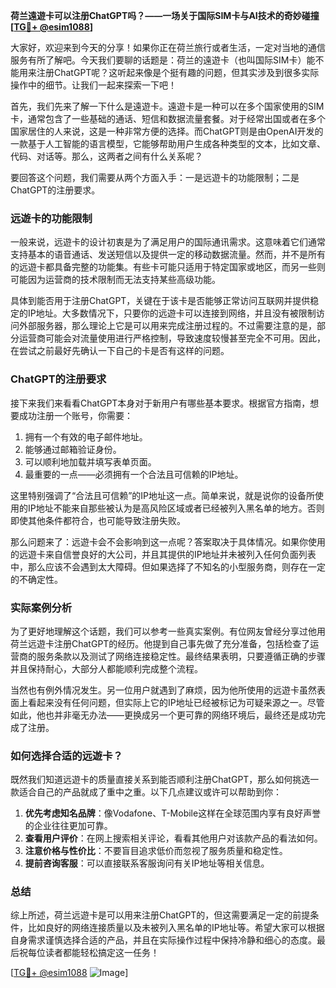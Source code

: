 **荷兰遠遊卡可以注册ChatGPT吗？——一场关于国际SIM卡与AI技术的奇妙碰撞[[TG💪+ @esim1088](https://t.me/s/esim1088)]**

大家好，欢迎来到今天的分享！如果你正在荷兰旅行或者生活，一定对当地的通信服务有所了解吧。今天我们要聊的话题是：荷兰的遠遊卡（也叫国际SIM卡）能不能用来注册ChatGPT呢？这听起来像是个挺有趣的问题，但其实涉及到很多实际操作中的细节。让我们一起来探索一下吧！

首先，我们先来了解一下什么是遠遊卡。遠遊卡是一种可以在多个国家使用的SIM卡，通常包含了一些基础的通话、短信和数据流量套餐。对于经常出国或者在多个国家居住的人来说，这是一种非常方便的选择。而ChatGPT则是由OpenAI开发的一款基于人工智能的语言模型，它能够帮助用户生成各种类型的文本，比如文章、代码、对话等。那么，这两者之间有什么关系呢？

要回答这个问题，我们需要从两个方面入手：一是远遊卡的功能限制；二是ChatGPT的注册要求。

### 远遊卡的功能限制

一般来说，远遊卡的设计初衷是为了满足用户的国际通讯需求。这意味着它们通常支持基本的语音通话、发送短信以及提供一定的移动数据流量。然而，并不是所有的远遊卡都具备完整的功能集。有些卡可能只适用于特定国家或地区，而另一些则可能因为运营商的技术限制而无法支持某些高级功能。

具体到能否用于注册ChatGPT，关键在于该卡是否能够正常访问互联网并提供稳定的IP地址。大多数情况下，只要你的远遊卡可以连接到网络，并且没有被限制访问外部服务器，那么理论上它是可以用来完成注册过程的。不过需要注意的是，部分运营商可能会对流量使用进行严格控制，导致速度较慢甚至完全不可用。因此，在尝试之前最好先确认一下自己的卡是否有这样的问题。

### ChatGPT的注册要求

接下来我们来看看ChatGPT本身对于新用户有哪些基本要求。根据官方指南，想要成功注册一个账号，你需要：

1. 拥有一个有效的电子邮件地址。
2. 能够通过邮箱验证身份。
3. 可以顺利地加载并填写表单页面。
4. 最重要的一点——必须拥有一个合法且可信赖的IP地址。

这里特别强调了“合法且可信赖”的IP地址这一点。简单来说，就是说你的设备所使用的IP地址不能来自那些被认为是高风险区域或者已经被列入黑名单的地方。否则即使其他条件都符合，也可能导致注册失败。

那么问题来了：远遊卡会不会影响到这一点呢？答案取决于具体情况。如果你使用的远遊卡来自信誉良好的大公司，并且其提供的IP地址并未被列入任何负面列表中，那么应该不会遇到太大障碍。但如果选择了不知名的小型服务商，则存在一定的不确定性。

### 实际案例分析

为了更好地理解这个话题，我们可以参考一些真实案例。有位网友曾经分享过他用荷兰远遊卡注册ChatGPT的经历。他提到自己事先做了充分准备，包括检查了运营商的服务条款以及测试了网络连接稳定性。最终结果表明，只要遵循正确的步骤并且保持耐心，大部分人都能顺利完成整个流程。

当然也有例外情况发生。另一位用户就遇到了麻烦，因为他所使用的远遊卡虽然表面上看起来没有任何问题，但实际上它的IP地址已经被标记为可疑来源之一。尽管如此，他也并非毫无办法——更换成另一个更可靠的网络环境后，最终还是成功完成了注册。

### 如何选择合适的远遊卡？

既然我们知道远遊卡的质量直接关系到能否顺利注册ChatGPT，那么如何挑选一款适合自己的产品就成了重中之重。以下几点建议或许可以帮助到你：

1. **优先考虑知名品牌**：像Vodafone、T-Mobile这样在全球范围内享有良好声誉的企业往往更加可靠。
2. **查看用户评价**：在网上搜索相关评论，看看其他用户对该款产品的看法如何。
3. **注意价格与性价比**：不要盲目追求低价而忽视了服务质量和稳定性。
4. **提前咨询客服**：可以直接联系客服询问有关IP地址等相关信息。

### 总结

综上所述，荷兰远遊卡是可以用来注册ChatGPT的，但这需要满足一定的前提条件，比如良好的网络连接质量以及未被列入黑名单的IP地址等。希望大家可以根据自身需求谨慎选择合适的产品，并且在实际操作过程中保持冷静和细心的态度。最后祝每位读者都能轻松搞定这一任务！

[[TG💪+ @esim1088](https://t.me/s/esim1088) ![Image](https://i.postimg.cc/4NQfJmqS/Snipaste-2025-05-13-00-14-12.png)]
